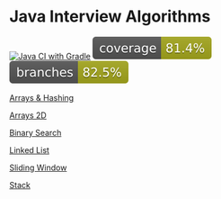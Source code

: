 # Java Interview Algorithms

[![Java CI with Gradle](https://github.com/nichiporenko/java-interview-algorithms/actions/workflows/gradle.yml/badge.svg)](https://github.com/nichiporenko/java-interview-algorithms/actions/workflows/gradle.yml)
[![Coverage](.github/badges/jacoco.svg)](https://github.com/nichiporenko/java-interview-algorithms/actions/workflows/gradle.yml)
[![Branches](.github/badges/branches.svg)](https://github.com/nichiporenko/java-interview-algorithms/actions/workflows/gradle.yml)

[Arrays & Hashing](https://github.com/nichiporenko/java-interview-algorithms/tree/main/src/main/java/com/nichiporenko/algorithms/arrays)

[Arrays 2D](https://github.com/nichiporenko/java-interview-algorithms/tree/main/src/main/java/com/nichiporenko/algorithms/arrays2d)

[Binary Search](https://github.com/nichiporenko/java-interview-algorithms/tree/main/src/main/java/com/nichiporenko/algorithms/binarysearch)

[Linked List](https://github.com/nichiporenko/java-interview-algorithms/tree/main/src/main/java/com/nichiporenko/algorithms/linkedlist)

[Sliding Window](https://github.com/nichiporenko/java-interview-algorithms/tree/main/src/main/java/com/nichiporenko/algorithms/slidingwindow)

[Stack](https://github.com/nichiporenko/java-interview-algorithms/tree/main/src/main/java/com/nichiporenko/algorithms/stack)
